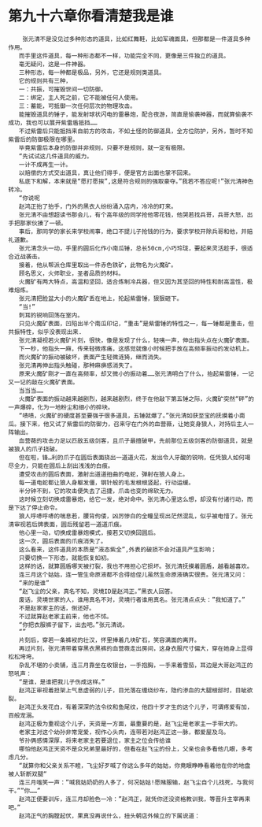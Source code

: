# 第九十六章你看清楚我是谁
        张元清不是没见过多种形态的道具，比如红舞鞋，比如军魂面具，但那都是一件道具多种作用。
       而手里这件道具，每一种形态都不一样，功能完全不同，更像是三件独立的道具。
       毫无疑问，这是一件神器。
       三种形态，每一种都是极品，另外，它还是规则类道具。
       它的规则共有三种，
       一：共振，可摧毁世间一切防御。
       二：绑定，主人死之前，它不能被任何人使用。
       三：蓄能，可抵御一次任何层次的物理攻击。
       能摧毁道具的锤子，能发射球状闪电的雷暴炮，配合夜游，简直是愉袭神器，而就算偷袭不成功，我也可以展开紫雷盾抵挡……
       不过紫雷后只能抵挡来自前方的攻击，不如土怪的防御道具，全方位防护，另外，暂时不知紫雷后的防御极限在哪里。
       毕竟紫雷后本身的防御并非规则，只要不是规则，就一定有极限。
       “先试试这几件道具的威力。
       一计不成再生一计。
       以赔偿的方式交出道具，真让他们得手，便是官方出面也掌不回来。
       私底下和解，本来就是“愿打愿挨”,这是符合规则的强取豪夺。”我若不答应呢!”张元清神色转冷。
       “你说呢
       赵鸿正抬了抬手，门外的黑衣人纷纷涌入店内，冷冷的盯来。
       张元清不由想超读书那会儿，有个高年级的同学抢他零花钱，他哭若找兵哥，兵哥大怒，出手把那家伙揍了一顿。
       事后，那同学的家长来学校闹事，绝口不提儿子抢钱的行为，要求学校开除兵哥和他，并赔礼道歉。
       张元清念头一动，手里的圆后化作小南瓜锤，总长50cm,小巧玲珑，要起来灵活趁手，很适合近战袭击。
       接着，他从帮派仓库里取出一件赤色铁矿，此物名为火魔矿。
       顾名思义，火师职业，圣者品质的材料。
       火魔矿有两大特点，高温和坚回，适合炼制冷兵器，但又因为其坚回的特性和耐高温性，极难熔炼。
       张元清把脸盆大小的火魔矿丢在地上，抡起紫雷锤，狠狠砸下。
       “当!”
       刺耳的锐响回荡在室内。
       只见火魔矿表面，凹陷出半个南瓜印记，“重击”是紫雷锤的特性之一，每一锤都是重击，但共振特性，似乎没表现出来.
       张元清凝视若火魔矿片刻，很快，像是发现了什么，轻咦一声，伸出指头点在火魔矿表面。
       下一秒，他指头一麻，传来轻微疼痛，这感觉就像小时候把手放在高频率振动的发动机上。
       而火魔矿的振动被破坏，表面产生轻微涟猗，继而消失。
       张元清再伸出指头触碰，那种麻痹感消失了。
       原来火魔矿刚才一直在高频率，却又微小的振动着……张元清明白了什么，抬起紫雷锤，一记又一记的敲在火魔矿表面。
       当当当……
       火魔矿表面的振动越来越剧烈，越来越剧烈，终于在他敲下第五锤之际，火魔矿突然“砰”的一声爆碎，化为一地粉尘和细小的碎块。
       “啧啧，火魔矿的硬度甚至要强于很多道具，五锤就爆了。”张元清如获至宝的抚摸着小南瓜。接下来，他又试了紫雷后的防御力，召来守在门外的血营薇，让她变身狼人，对持后主人一阵输出。
       血营薇的攻击力足以匹敌五级剑客，且爪子最擅破甲，先前那位五级剑客的防御道具，就是被狼人的爪子挠破。
       但在啦，锋…利的爪子在圆后表面挠出一道道火花，发出令人牙酸的锐响，任凭狼人如何竭尽全力，只能在圆后上刮出浅浅的白痕。
       遭受攻击的圆后表面，激射出道道扭曲的电蛇，弹射在狼人身上。
       每一道电蛇都让狼人身躯发僵，钢针般的毛发根根竖起，行动运缓。
       半分钟不到，它的攻击便失去了迅捷，爪击也变的绵软无力。
       这时候立刻切换成雷暴炮，给它一发，绝对命中。张元清心里这么想，却没有付诸行动，而是下达了停止命令。
       狼人呼哧呼哧的喘息若，腰背佝偻，凶厉惨白的全瞳呈现出茫然混乱，似乎被电惜了。张元清审视若后牌表面，圆后残留若一道道爪痕。
       他心里一动，切换成雷暴炮模式，接若又切换回圆后。
       这一次，圆后表面的爪痕消失了。
       这么看来，这件道具的本质是“液态紫全”,外表的破损不会对道具产生影响；
       只要切换一下形态，就能恢复如初。
       这样的话，就算圆盾哪天被打裂，我也不用担心它损坏。张元清抚摸着圆盾，越看越喜欢。
       连三月这个姑姑，连一管生命原液都不合得给侄儿虽然生命原液确实很贵。张元清又问：
       “来的是谁”
       “赵飞尘的父亲，真名不知，灵境ID是赵鸿正。”黑衣人回答。
       废话，灵境世家的人，谁用真名不对，灵境行者谁用真名。张元清点点头：”我知道了。”
       不是赵家家主的话，倒还好。
       不过就算赵老家主前来，他也不怵。
       “你把衣服裤子留下，出去吧。”张元清说。
       “”
       片刻后，穿若一条裤衩的壮汉，怀里捧着几块矿石，笑容满面的离开。
       再过片刻，张元清带着穿黑衣黑裤的血营薇走出房间，这身衣服尺寸偏大，穿在她身上显得松松垮垮。
       杂乱不堪的小卖铺，连三月靠坐在收银台，一手抱胸，一手来着雪茄，耳边是大哥赵鸿正的怒吼声：
       “是谁，是谁把我儿子伤成这样。”
       赵鸿正审视着担架上气息虚弱的儿子，目光落在缠绕纱布，隐约渗血的大腿根部时，目眦欲裂。
       赵鸿正头发花白，有着深深的法令纹和鱼尾纹，他四十歹才生的这个儿子，可谓疼爱有加，百般宠溺。
       赵鸿正极为重视这个儿子，天资是一方面，最重要的是，赵飞尘是老家主一手带大的。
       老家主对这个幼孙非常宠爱，视作心头肉，连带若对赵鸿正这一脉，都爱屋及乌。
       爷孙俩感情深厚，将来老家主若要退位，家主之位会传给谁
       哪怕他赵鸿正天资不是众兄弟里最好的，但看在赵飞尘的份上，父亲也会多看他几眼，多考虑几分。
       “就算你和父亲关系不睦，飞尘好歹喊了你这么多年的姑姑，你竟眼睁睁看着他在你的地盘被人斩断双腿“
       连三月嗤笑一声：”喊我姑奶奶的人多了，何况姑姑!愿赌服输，赵飞尘自个儿找死，与我何干。””你……”
       赵鸿正便要训斥，连三月却脸色一冷：”赵鸿正，就凭你还没资格教训我，等晋升主宰再来吧。”
       赵鸿正气的胸膛起伏，果真没再说什么，扭头朝店外候立的下属说道：